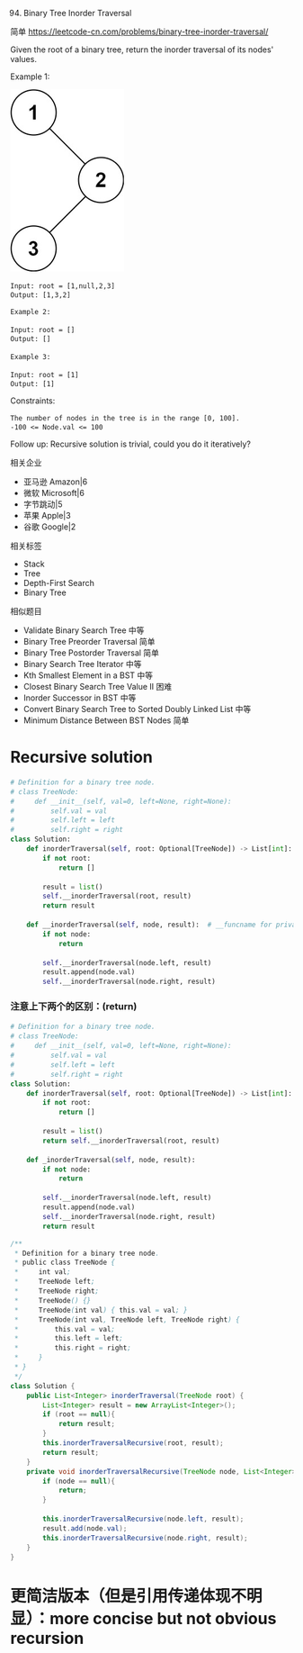 94. Binary Tree Inorder Traversal

简单 
https://leetcode-cn.com/problems/binary-tree-inorder-traversal/



Given the root of a binary tree, return the inorder traversal of its nodes' values.

 

Example 1:

![](../note/94.jpg)

```
Input: root = [1,null,2,3]
Output: [1,3,2]
```

```
Example 2:

Input: root = []
Output: []

Example 3:

Input: root = [1]
Output: [1]
```
 

Constraints:
```
The number of nodes in the tree is in the range [0, 100].
-100 <= Node.val <= 100
``` 

Follow up: Recursive solution is trivial, could you do it iteratively?

相关企业
- 亚马逊 Amazon|6
- 微软 Microsoft|6
- 字节跳动|5
- 苹果 Apple|3
- 谷歌 Google|2

相关标签
- Stack
- Tree
- Depth-First Search
- Binary Tree

相似题目

- Validate Binary Search Tree
中等
- Binary Tree Preorder Traversal
简单
- Binary Tree Postorder Traversal
简单
- Binary Search Tree Iterator
中等
- Kth Smallest Element in a BST
中等
- Closest Binary Search Tree Value II
困难
- Inorder Successor in BST
中等
- Convert Binary Search Tree to Sorted Doubly Linked List
中等
- Minimum Distance Between BST Nodes
简单

# Recursive solution

```py
# Definition for a binary tree node.
# class TreeNode:
#     def __init__(self, val=0, left=None, right=None):
#         self.val = val
#         self.left = left
#         self.right = right
class Solution:
    def inorderTraversal(self, root: Optional[TreeNode]) -> List[int]:
        if not root:
            return []
    
        result = list()
        self.__inorderTraversal(root, result) 
        return result
        
    def __inorderTraversal(self, node, result):  # __funcname for private func
        if not node:
            return

        self.__inorderTraversal(node.left, result)
        result.append(node.val)
        self.__inorderTraversal(node.right, result)
```    
### 注意上下两个的区别：(return)
```py
# Definition for a binary tree node.
# class TreeNode:
#     def __init__(self, val=0, left=None, right=None):
#         self.val = val
#         self.left = left
#         self.right = right
class Solution:
    def inorderTraversal(self, root: Optional[TreeNode]) -> List[int]:
        if not root:
            return []
    
        result = list()
        return self.__inorderTraversal(root, result)
        
    def _inorderTraversal(self, node, result):
        if not node:
            return

        self.__inorderTraversal(node.left, result)
        result.append(node.val)
        self.__inorderTraversal(node.right, result)
        return result
```    
                
```java
/**
 * Definition for a binary tree node.
 * public class TreeNode {
 *     int val;
 *     TreeNode left;
 *     TreeNode right;
 *     TreeNode() {}
 *     TreeNode(int val) { this.val = val; }
 *     TreeNode(int val, TreeNode left, TreeNode right) {
 *         this.val = val;
 *         this.left = left;
 *         this.right = right;
 *     }
 * }
 */
class Solution {
    public List<Integer> inorderTraversal(TreeNode root) {
        List<Integer> result = new ArrayList<Integer>();
        if (root == null){
            return result;
        }
        this.inorderTraversalRecursive(root, result);
        return result;
    }
    private void inorderTraversalRecursive(TreeNode node, List<Integer> result){
        if (node == null){
            return; 
        }

        this.inorderTraversalRecursive(node.left, result);
        result.add(node.val);
        this.inorderTraversalRecursive(node.right, result);
    }
}
```

# 更简洁版本（但是引用传递体现不明显）：more concise but not obvious recursion

